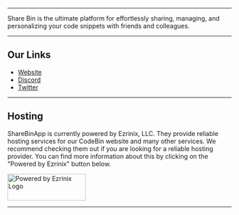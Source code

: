 <hr>

<p>Share Bin is the ultimate platform for effortlessly sharing, managing, and personalizing your code snippets with friends and colleagues.</p>

<hr>

## Our Links
<ul>
  <li><a href="https://sharebin.lol">Website</a></li>
  <li><a href="https://discord.gg/EJUmyJc3x7">Discord</a></li>
  <li><a href="https://twitter.com/sharebinapp">Twitter</a></li>
</ul>

<hr>

## Hosting
<p>ShareBinApp is currently powered by Ezrinix, LLC. They provide reliable hosting services for our CodeBin website and many other services. We recommend checking them out if you are looking for a reliable hosting provider. You can find more information about this by clicking on the "Powered by Ezrinix" button below.</p>

<a href="https://ezrinix.com" target="_blank"><img src="https://ezrinix.network/images/Powered-By-Ezrinix.png" width="176" height="60" alt="Powered by Ezrinix Logo"></img></a>

<hr>
